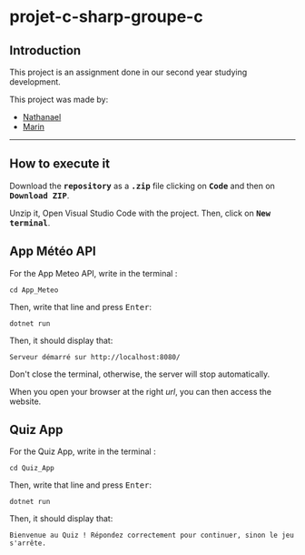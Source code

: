 # projet-c-sharp-groupe-c

## Introduction

This project is an assignment done in our second year studying development.

This project was made by:

- [Nathanael](https://github.com/Epikdimond-N)
- [Marin](https://github.com/harelmarin)

---

## How to execute it

Download the **<kbd>repository</kbd>** as a **<kbd>.zip</kbd>** file clicking on **<kbd>Code</kbd>** and then on **<kbd>Download ZIP</kbd>**.

Unzip it, Open Visual Studio Code with the project. Then, click on **<kbd>New terminal</kbd>**.

## App Météo API

For the App Meteo API, write in the terminal :

```
cd App_Meteo
```

Then, write that line and press <kbd>Enter</kbd>:

```
dotnet run
```

Then, it should display that:

```
Serveur démarré sur http://localhost:8080/
```

Don't close the terminal, otherwise, the server will stop automatically.

When you open your browser at the right _url_, you can then access the website.

## Quiz App

For the Quiz App, write in the terminal :

```
cd Quiz_App
```

Then, write that line and press <kbd>Enter</kbd>:

```
dotnet run
```

Then, it should display that:

```
Bienvenue au Quiz ! Répondez correctement pour continuer, sinon le jeu s'arrête.
```
